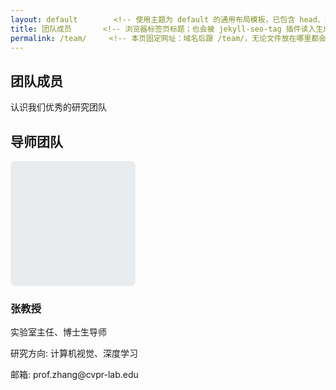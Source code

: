```yaml
---
layout: default        <!-- 使用主题为 default 的通用布局模板，已包含 head、navbar、footer 等公共结构 -->
title: 团队成员       <!-- 浏览器标签页标题；也会被 jekyll-seo-tag 插件读入生成 <title> 与 OpenGraph 标题 -->
permalink: /team/     <!-- 本页固定网址：域名后跟 /team/，无论文件放在哪里都会映射到这个路径 -->
---
```


<!-- 页面顶部大标题区域，class="page-header" 用于统一样式（背景图、大字、居中） -->
<section class="page-header">
    <div class="container">
        <h1>团队成员</h1>
        <p>认识我们优秀的研究团队</p>
    </div>
</section>

<!-- 导师团队区块 -->
<section class="content-section">
    <div class="container">
        <h2>导师团队</h2>
        <!-- 导师卡片网格，后续可通过 CSS 设置响应式列 -->
        <div class="team-grid">
            <!-- 单个导师卡片 -->
            <div class="team-member">
                <!-- 头像占位区，200×200 灰色圆角背景，Font Awesome 用户图标居中 -->
                <div class="member-image">
                    <div style="width:200px;height:200px;background:#e9ecef;display:flex;align-items:center;justify-content:center;border-radius:8px;">
                        <i class="fas fa-user" style="font-size:48px;color:#6c757d;"></i>
                    </div>
                </div>
                <!-- 导师信息区 -->
                <div class="member-info">
                    <h3>张教授</h3>
                    <p class="member-title">实验室主任、博士生导师</p>
                    <p class="member-research">研究方向: 计算机视觉、深度学习</p>
                    <p class="member-email">邮箱: prof.zhang@cvpr-lab.edu</p>
                </div>
            </div>
        </div>
    </div>
</section>